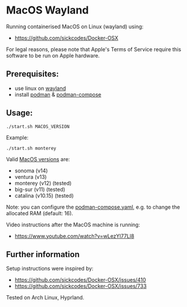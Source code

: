 # MacOS Wayland

Running containerised MacOS on Linux (wayland) using:
- https://github.com/sickcodes/Docker-OSX

For legal reasons, please note that Apple's Terms of Service require this software to be run on Apple hardware.

## Prerequisites:
- use linux on [wayland](https://wayland.freedesktop.org)
- install [podman](https://podman.io) & [podman-compose](https://github.com/containers/podman-compose)

## Usage:
```
./start.sh MACOS_VERSION
```
Example:
```
./start.sh monterey
```

Valid [MacOS versions](https://en.wikipedia.org/wiki/MacOS_version_history#Releases) are:
- sonoma (v14)
- ventura (v13)
- monterey (v12) (tested)
- big-sur (v11) (tested)
- catalina (v10.15) (tested)

Note: you can configure the [podman-compose.yaml](podman-compose.yaml), e.g. to change the allocated RAM (default: 16).

Video instructions after the MacOS machine is running:
- https://www.youtube.com/watch?v=wLezYl77Ll8

## Further information

Setup instructions were inspired by:
- https://github.com/sickcodes/Docker-OSX/issues/410
- https://github.com/sickcodes/Docker-OSX/issues/733

Tested on Arch Linux, Hyprland.
